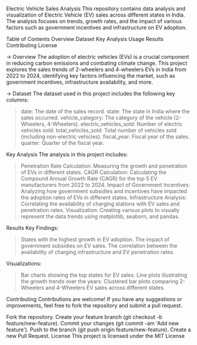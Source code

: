 Electric Vehicle Sales Analysis
This repository contains data analysis and visualization of Electric Vehicle (EV) sales across different states in India. The analysis focuses on trends, growth rates, and the impact of various factors such as government incentives and infrastructure on EV adoption.

Table of Contents
Overview
Dataset
Key Analysis
Usage
Results
Contributing
License

-> Overview
The adoption of electric vehicles (EVs) is a crucial component in reducing carbon emissions and combating climate change. This project explores the sales trends of 2-wheelers and 4-wheelers EVs in India from 2022 to 2024, identifying key factors influencing the market, such as government incentives, infrastructure availability, and more.

-> Dataset
The dataset used in this project includes the following key columns:
> date: The date of the sales record.
> state: The state in India where the sales occurred.
> vehicle_category: The category of the vehicle (2-Wheelers, 4-Wheelers).
> electric_vehicles_sold: Number of electric vehicles sold.
> total_vehicles_sold: Total number of vehicles sold (including non-electric vehicles).
> fiscal_year: Fiscal year of the sales.
> quarter: Quarter of the fiscal year.

Key Analysis
The analysis in this project includes:

> Penetration Rate Calculation: Measuring the growth and penetration of EVs in different states.
> CAGR Calculation: Calculating the Compound Annual Growth Rate (CAGR) for the top 5 EV manufacturers from 2022 to 2024.
> Impact of Government Incentives: Analyzing how government subsidies and incentives have impacted the adoption rates of EVs in different states.
> Infrastructure Analysis: Correlating the availability of charging stations with EV sales and penetration rates.
> Visualization: Creating various plots to visually represent the data trends using matplotlib, seaborn, and pandas.


Results
Key Findings:
> States with the highest growth in EV adoption.
> The impact of government subsidies on EV sales.
> The correlation between the availability of charging infrastructure and EV penetration rates.

Visualizations:
> Bar charts showing the top states for EV sales.
> Line plots illustrating the growth trends over the years.
> Clustered bar plots comparing 2-Wheelers and 4-Wheelers EV sales across different states.

Contributing
Contributions are welcome! If you have any suggestions or improvements, feel free to fork the repository and submit a pull request.

Fork the repository.
Create your feature branch (git checkout -b feature/new-feature).
Commit your changes (git commit -am 'Add new feature').
Push to the branch (git push origin feature/new-feature).
Create a new Pull Request.
License
This project is licensed under the MIT License 
